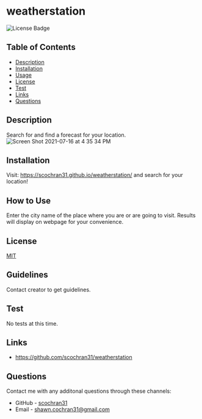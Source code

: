 
  # weatherstation
  ![License Badge](https://img.shields.io/badge/License-MIT-blueviolet.svg)

  ## Table of Contents
  * [Description](#description)
  * [Installation](#installation)
  * [Usage](#usage)
  * [License](#license)
  * [Test](#test)
  * [Links](#links)
  * [Questions](#questions)

  ## Description
  Search for and find a forecast for your location. \
  ![Screen Shot 2021-07-16 at 4 35 34 PM](https://user-images.githubusercontent.com/79678327/126014740-7ca6ee72-4ffb-424a-941b-128ceb90b0a7.png)


  ## Installation
  Visit:  https://scochran31.github.io/weatherstation/ and search for your location! 

  ## How to Use
  Enter the city name of the place where you are or are going to visit. Results will display on webpage for your convenience.

  ## License
  [MIT](https://choosealicense.com/licenses/mit/)

  ## Guidelines
  Contact creator to get guidelines.

  ## Test
  No tests at this time.

  ## Links
  * https://github.com/scochran31/weatherstation

  ## Questions
  Contact me with any additonal questions through these channels:
  * GitHub - [scochran31](https://github.com/scochran31)
  * Email - shawn.cochran31@gmail.com
